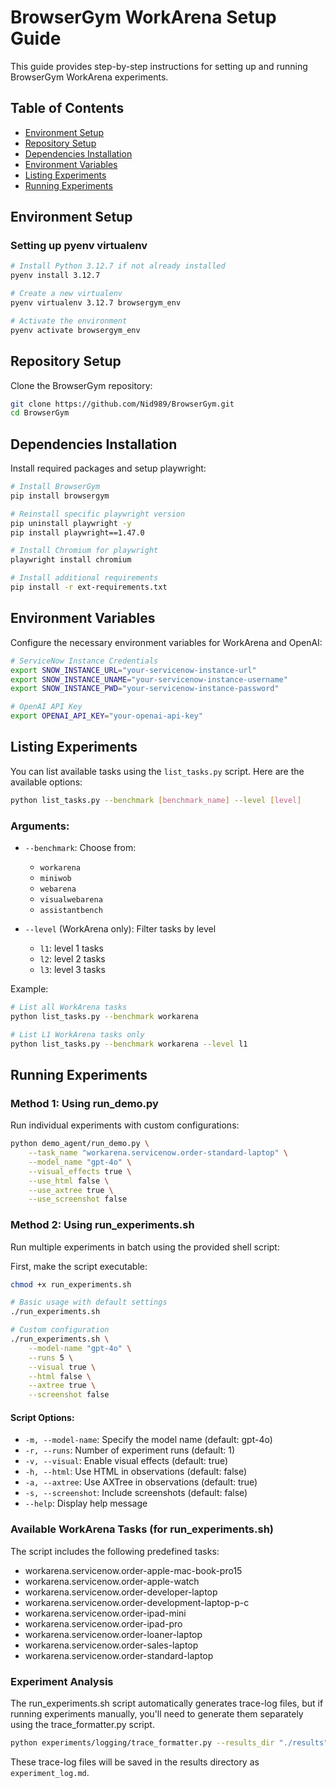 # BrowserGym WorkArena Setup Guide

This guide provides step-by-step instructions for setting up and running BrowserGym WorkArena experiments.

## Table of Contents
- [Environment Setup](#environment-setup)
- [Repository Setup](#repository-setup)
- [Dependencies Installation](#dependencies-installation)
- [Environment Variables](#environment-variables)
- [Listing Experiments](#listing-experiments)
- [Running Experiments](#running-experiments)

## Environment Setup

### Setting up pyenv virtualenv

```bash
# Install Python 3.12.7 if not already installed
pyenv install 3.12.7

# Create a new virtualenv
pyenv virtualenv 3.12.7 browsergym_env

# Activate the environment
pyenv activate browsergym_env
```

## Repository Setup

Clone the BrowserGym repository:

```bash
git clone https://github.com/Nid989/BrowserGym.git
cd BrowserGym
```

## Dependencies Installation

Install required packages and setup playwright:

```bash
# Install BrowserGym
pip install browsergym

# Reinstall specific playwright version
pip uninstall playwright -y
pip install playwright==1.47.0

# Install Chromium for playwright
playwright install chromium

# Install additional requirements
pip install -r ext-requirements.txt
```

## Environment Variables

Configure the necessary environment variables for WorkArena and OpenAI:

```bash
# ServiceNow Instance Credentials
export SNOW_INSTANCE_URL="your-servicenow-instance-url"
export SNOW_INSTANCE_UNAME="your-servicenow-instance-username"
export SNOW_INSTANCE_PWD="your-servicenow-instance-password"

# OpenAI API Key
export OPENAI_API_KEY="your-openai-api-key"
```

## Listing Experiments

You can list available tasks using the `list_tasks.py` script. Here are the available options:

```bash
python list_tasks.py --benchmark [benchmark_name] --level [level]
```

### Arguments:

- `--benchmark`: Choose from:
  - `workarena`
  - `miniwob`
  - `webarena`
  - `visualwebarena`
  - `assistantbench`
  
- `--level` (WorkArena only): Filter tasks by level
  - `l1`: level 1 tasks
  - `l2`: level 2 tasks
  - `l3`: level 3 tasks

Example:
```bash
# List all WorkArena tasks
python list_tasks.py --benchmark workarena

# List L1 WorkArena tasks only
python list_tasks.py --benchmark workarena --level l1
```

## Running Experiments

### Method 1: Using run_demo.py

Run individual experiments with custom configurations:

```bash
python demo_agent/run_demo.py \
    --task_name "workarena.servicenow.order-standard-laptop" \
    --model_name "gpt-4o" \
    --visual_effects true \
    --use_html false \
    --use_axtree true \
    --use_screenshot false
```

### Method 2: Using run_experiments.sh

Run multiple experiments in batch using the provided shell script:

First, make the script executable:

```bash
chmod +x run_experiments.sh
```

```bash
# Basic usage with default settings
./run_experiments.sh

# Custom configuration
./run_experiments.sh \
    --model-name "gpt-4o" \
    --runs 5 \
    --visual true \
    --html false \
    --axtree true \
    --screenshot false
```

#### Script Options:

- `-m, --model-name`: Specify the model name (default: gpt-4o)
- `-r, --runs`: Number of experiment runs (default: 1)
- `-v, --visual`: Enable visual effects (default: true)
- `-h, --html`: Use HTML in observations (default: false)
- `-a, --axtree`: Use AXTree in observations (default: true)
- `-s, --screenshot`: Include screenshots (default: false)
- `--help`: Display help message

### Available WorkArena Tasks (for run_experiments.sh)

The script includes the following predefined tasks:
- workarena.servicenow.order-apple-mac-book-pro15
- workarena.servicenow.order-apple-watch
- workarena.servicenow.order-developer-laptop
- workarena.servicenow.order-development-laptop-p-c
- workarena.servicenow.order-ipad-mini
- workarena.servicenow.order-ipad-pro
- workarena.servicenow.order-loaner-laptop
- workarena.servicenow.order-sales-laptop
- workarena.servicenow.order-standard-laptop

### Experiment Analysis

The run_experiments.sh script automatically generates trace-log files, but if running experiments manually, you'll need to generate them separately using the trace_formatter.py script.

```bash
python experiments/logging/trace_formatter.py --results_dir "./results"
```

These trace-log files will be saved in the results directory as `experiment_log.md`.
